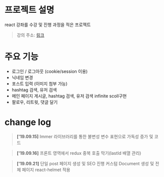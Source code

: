 # 프로젝트 설명
react 강좌를 수강 및 진행 과정을 적은 프로젝트
> 강의 주소: [링크](https://inflearn.com/course/react_nodebird)

# 주요 기능
- 로그인 / 로그아웃 (cookie/session 이용)
- 닉네임 변경
- 포스트 입력 (이미지 첨부 가능)
- hashtag 검색, 유저 검색
- 메인 페이지 게시글, hashtag 검색, 유저 검색 infinite scoll구현
- 팔로우, 리트윗, 댓글 달기

# change log
> **['19.09.15]** Immer 라이브러리를 통한 불변성 변수 표현으로 가독성 증가 및 코드

> **['19.09.16]** 프론트 영역에서 redux 중복 호출 막기(lastId 배열 관리)

> **['19.09.21]** 단일 post 페이지 생성 및 SEO 진행
> 커스텀 Document 생성 및 전체 페이지 react-helmet 적용